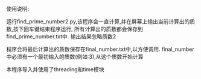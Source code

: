 使用说明:

运行find_prime_number2.py,该程序会一直计算,并在屏幕上输出当前计算出的质数,按下回车键结束程序运行,
所有计算出的质数都会保存到find_prime_number.txt中.  输出结果忽略质数2

程序会将最后计算出的质数保存在final_number.txt中,以方便调用.
final_number中必须有一个最初输入的质数(例如:3),从这个质数开始计算

本程序导入并使用了threading和time模块
